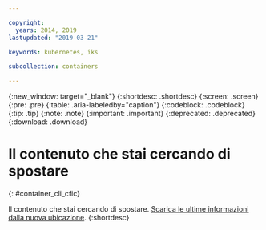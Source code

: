 ```yaml
---

copyright:
  years: 2014, 2019
lastupdated: "2019-03-21"

keywords: kubernetes, iks

subcollection: containers

---
```


{:new_window: target="_blank"}
{:shortdesc: .shortdesc}
{:screen: .screen}
{:pre: .pre}
{:table: .aria-labeledby="caption"}
{:codeblock: .codeblock}
{:tip: .tip}
{:note: .note}
{:important: .important}
{:deprecated: .deprecated}
{:download: .download}



# Il contenuto che stai cercando di spostare
{: #container_cli_cfic}

Il contenuto che stai cercando di spostare. <a href="https://github.com/IBM-Bluemix-Docs/containers/raw/master/Running_single_and_scalable_containers_in_IBM_Cloud_Container_Service.zip">Scarica le ultime informazioni dalla nuova ubicazione</a>.
{:shortdesc}

